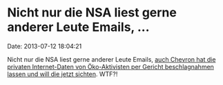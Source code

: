 Nicht nur die NSA liest gerne anderer Leute Emails, \...
========================================================

Date: 2013-07-12 18:04:21

Nicht nur die NSA liest gerne anderer Leute Emails, [auch Chevron hat
die privaten Internet-Daten von Öko-Aktivisten per Gericht
beschlagnahmen lassen und will die jetzt
sichten](http://www.commondreams.org/headline/2013/07/11-3). WTF?!
